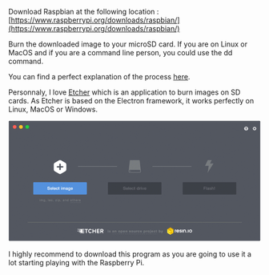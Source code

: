 Download Raspbian at the following location :
[https://www.raspberrypi.org/downloads/raspbian/](https://www.raspberrypi.org/downloads/raspbian/)

Burn the downloaded image to your microSD card.
If you are on Linux or MacOS and if you are a command line person, you could use the dd command.

You can find a perfect explanation of the process [here](https://www.raspberrypi.org/documentation/installation/installing-images/).

Personnaly, I love [Etcher](https://etcher.io/) which is an application to burn images on SD cards.
As Etcher is based on the Electron framework, it works perfectly on Linux, MacOS or Windows.

![Etcher animation](/SetUpRaspberryPiImages/etcherScreenshot.gif)


I highly recommend to download this program as you are going to use it a lot starting playing with the Raspberry Pi.
